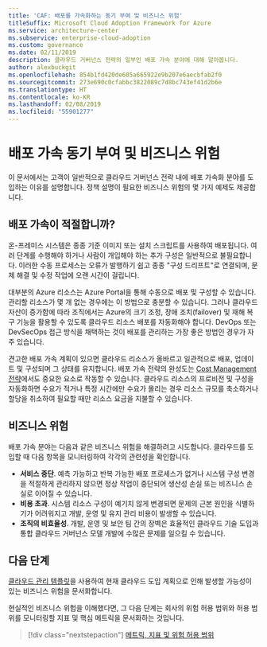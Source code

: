 ```yaml
---
title: 'CAF: 배포를 가속화하는 동기 부여 및 비즈니스 위험'
titleSuffix: Microsoft Cloud Adoption Framework for Azure
ms.service: architecture-center
ms.subservice: enterprise-cloud-adoption
ms.custom: governance
ms.date: 02/11/2019
description: 클라우드 거버넌스 전략의 일부인 배포 가속 분야에 대해 알아봅니다.
author: alexbuckgit
ms.openlocfilehash: 854b1fd420de605a665922e9b207e6aecbfab2f0
ms.sourcegitcommit: 273e690c0cfabbc3822089c7d8bc743ef41d2b6e
ms.translationtype: HT
ms.contentlocale: ko-KR
ms.lasthandoff: 02/08/2019
ms.locfileid: "55901277"
---
```

# <a name="deployment-acceleration-motivations-and-business-risks"></a>배포 가속 동기 부여 및 비즈니스 위험

이 문서에서는 고객이 일반적으로 클라우드 거버넌스 전략 내에 배포 가속화 분야를 도입하는 이유를 설명합니다. 정책 설명이 필요한 비즈니스 위험의 몇 가지 예제도 제공합니다.

<!-- markdownlint-disable MD026 -->

## <a name="is-deployment-acceleration-relevant"></a>배포 가속이 적절합니까?

온-프레미스 시스템은 종종 기준 이미지 또는 설치 스크립트를 사용하여 배포됩니다. 여러 단계를 수행해야 하거나 사람이 개입해야 하는 추가 구성은 일반적으로 불필요합니다. 이러한 수동 프로세스는 오류가 발행하기 쉽고 종종 "구성 드리프트"로 연결되며, 문제 해결 및 수정 작업에 오랜 시간이 걸립니다.

대부분의 Azure 리소스는 Azure Portal을 통해 수동으로 배포 및 구성할 수 있습니다. 관리할 리소스가 몇 개 없는 경우에는 이 방법으로 충분할 수 있습니다. 그러나 클라우드 자산이 증가함에 따라 조직에서는 Azure의 크기 조정, 장애 조치(failover) 및 재해 복구 기능을 활용할 수 있도록 클라우드 리소스 배포를 자동화해야 합니다. DevOps 또는 DevSecOps 접근 방식을 채택하는 것이 배포를 관리하는 가장 좋은 방법인 경우가 자주 있습니다.

견고한 배포 가속 계획이 있으면 클라우드 리소스가 올바르고 일관적으로 배포, 업데이트 및 구성되며 그 상태를 유지합니다. 배포 가속 전략의 완성도는 [Cost Management 전략](../cost-management/overview.md)에서도 중요한 요소로 작동할 수 있습니다. 클라우드 리소스의 프로비전 및 구성을 자동화하면 수요가 적거나 특정 시간에만 수요가 몰리는 경우 리소스 규모를 축소하거나 할당을 취소하여 필요할 때만 리소스 요금을 지불할 수 있습니다.

## <a name="business-risk"></a>비즈니스 위험

배포 가속 분야는 다음과 같은 비즈니스 위험을 해결하려고 시도합니다. 클라우드를 도입할 때 다음 항목을 모니터링하여 각각의 관련성을 확인합니다.

- **서비스 중단**. 예측 가능하고 반복 가능한 배포 프로세스가 없거나 시스템 구성 변경을 적절하게 관리하지 않으면 정상 작업이 중단되어 생산성 손실 또는 비즈니스 손실로 이어질 수 있습니다.
- **비용 초과**. 시스템 리소스 구성이 예기치 않게 변경되면 문제의 근본 원인을 식별하기가 어려워지고 개발, 운영 및 유지 관리 비용이 발생할 수 있습니다.
- **조직의 비효율성**. 개발, 운영 및 보안 팀 간의 장벽은 효율적인 클라우드 기술 도입과 통합 클라우드 거버넌스 모델 개발에 수많은 문제를 일으킬 수 있습니다.

## <a name="next-steps"></a>다음 단계

[클라우드 관리 템플릿](./template.md)을 사용하여 현재 클라우드 도입 계획으로 인해 발생할 가능성이 있는 비즈니스 위험을 문서화합니다.

현실적인 비즈니스 위험을 이해했다면, 그 다음 단계는 회사의 위험 허용 범위와 허용 범위를 모니터링할 지표 및 핵심 메트릭을 문서화하는 것입니다.

> [!div class="nextstepaction"]
> [메트릭, 지표 및 위험 허용 범위](./metrics-tolerance.md)
